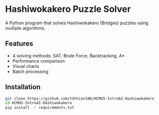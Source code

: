 # Hashiwokakero Puzzle Solver

A Python program that solves Hashiwokakero (Bridges) puzzles using multiple algorithms.

## Features

- 4 solving methods: SAT, Brute Force, Backtracking, A\*
- Performance comparison
- Visual charts
- Batch processing

## Installation

```bash
git clone https://github.com/tdthien106/HCMUS-IntroAI-Hashiwokakero
cd HCMUS-IntroAI-Hashiwokakero
pip install -r requirements.txt
```
